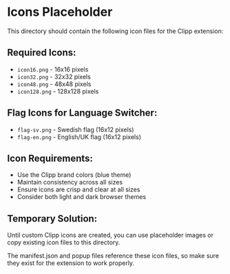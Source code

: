 # Icons Placeholder

This directory should contain the following icon files for the Clipp extension:

## Required Icons:
- `icon16.png` - 16x16 pixels
- `icon32.png` - 32x32 pixels  
- `icon48.png` - 48x48 pixels
- `icon128.png` - 128x128 pixels

## Flag Icons for Language Switcher:
- `flag-sv.png` - Swedish flag (16x12 pixels)
- `flag-en.png` - English/UK flag (16x12 pixels)

## Icon Requirements:
- Use the Clipp brand colors (blue theme)
- Maintain consistency across all sizes
- Ensure icons are crisp and clear at all sizes
- Consider both light and dark browser themes

## Temporary Solution:
Until custom Clipp icons are created, you can use placeholder images or copy existing icon files to this directory.

The manifest.json and popup files reference these icon files, so make sure they exist for the extension to work properly.
